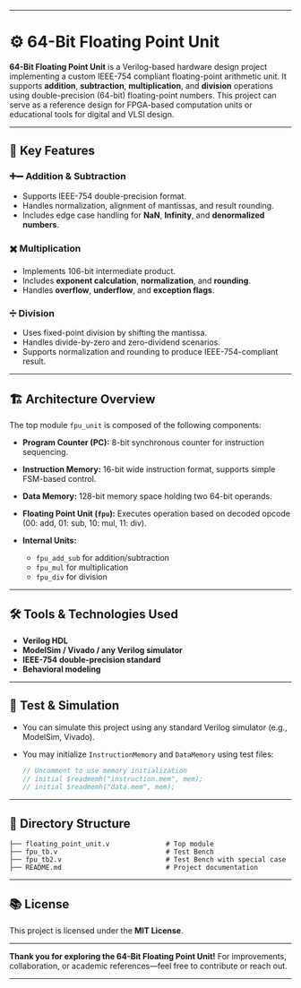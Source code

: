 

---

# ⚙️ **64-Bit Floating Point Unit**

**64-Bit Floating Point Unit** is a Verilog-based hardware design project implementing a custom IEEE-754 compliant floating-point arithmetic unit. It supports **addition**, **subtraction**, **multiplication**, and **division** operations using double-precision (64-bit) floating-point numbers. This project can serve as a reference design for FPGA-based computation units or educational tools for digital and VLSI design.

---

## 🧠 **Key Features**

### ➕➖ **Addition & Subtraction**

* Supports IEEE-754 double-precision format.
* Handles normalization, alignment of mantissas, and result rounding.
* Includes edge case handling for **NaN**, **Infinity**, and **denormalized numbers**.

### ✖️ **Multiplication**

* Implements 106-bit intermediate product.
* Includes **exponent calculation**, **normalization**, and **rounding**.
* Handles **overflow**, **underflow**, and **exception flags**.

### ➗ **Division**

* Uses fixed-point division by shifting the mantissa.
* Handles divide-by-zero and zero-dividend scenarios.
* Supports normalization and rounding to produce IEEE-754-compliant result.

---

## 🏗️ **Architecture Overview**

The top module `fpu_unit` is composed of the following components:

* **Program Counter (PC):** 8-bit synchronous counter for instruction sequencing.
* **Instruction Memory:** 16-bit wide instruction format, supports simple FSM-based control.
* **Data Memory:** 128-bit memory space holding two 64-bit operands.
* **Floating Point Unit (`fpu`):** Executes operation based on decoded opcode (00: add, 01: sub, 10: mul, 11: div).
* **Internal Units:**

  * `fpu_add_sub` for addition/subtraction
  * `fpu_mul` for multiplication
  * `fpu_div` for division

---

## 🛠️ **Tools & Technologies Used**

* **Verilog HDL**
* **ModelSim / Vivado / any Verilog simulator**
* **IEEE-754 double-precision standard**
* **Behavioral modeling**

---

## 🧪 **Test & Simulation**

* You can simulate this project using any standard Verilog simulator (e.g., ModelSim, Vivado).
* You may initialize `InstructionMemory` and `DataMemory` using test files:

  ```verilog
  // Uncomment to use memory initialization
  // initial $readmemh("instruction.mem", mem);
  // initial $readmemh("data.mem", mem);
  ```

---

## 📁 **Directory Structure**

```
├── floating_point_unit.v              # Top module
├── fpu_tb.v                           # Test Bench
├── fpu_tb2.v                          # Test Bench with special case
├── README.md                          # Project documentation
```

---

## 📚 **License**

This project is licensed under the **MIT License**.

---

**Thank you for exploring the 64-Bit Floating Point Unit!**
For improvements, collaboration, or academic references—feel free to contribute or reach out.

---


